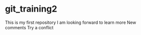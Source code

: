 # git_training2
This is my first repository 
I am looking forward to learn more 
New comments
Try a conflict
